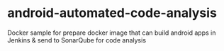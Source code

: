 # android-automated-code-analysis
Docker sample for prepare docker image that can build android apps in Jenkins &amp; send to SonarQube for code analysis
